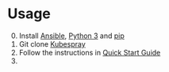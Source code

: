 # Usage

0. Install [Ansible](https://docs.ansible.com/ansible/latest/installation_guide/intro_installation.html), [Python 3](https://www.python.org/downloads/) and [pip](https://pip.pypa.io/en/stable/)
1. Git clone [Kubespray](https://github.com/kubernetes-sigs/kubespray)
2. Follow the instructions in [Quick Start Guide](https://github.com/kubernetes-sigs/kubespray#usage)
3. 